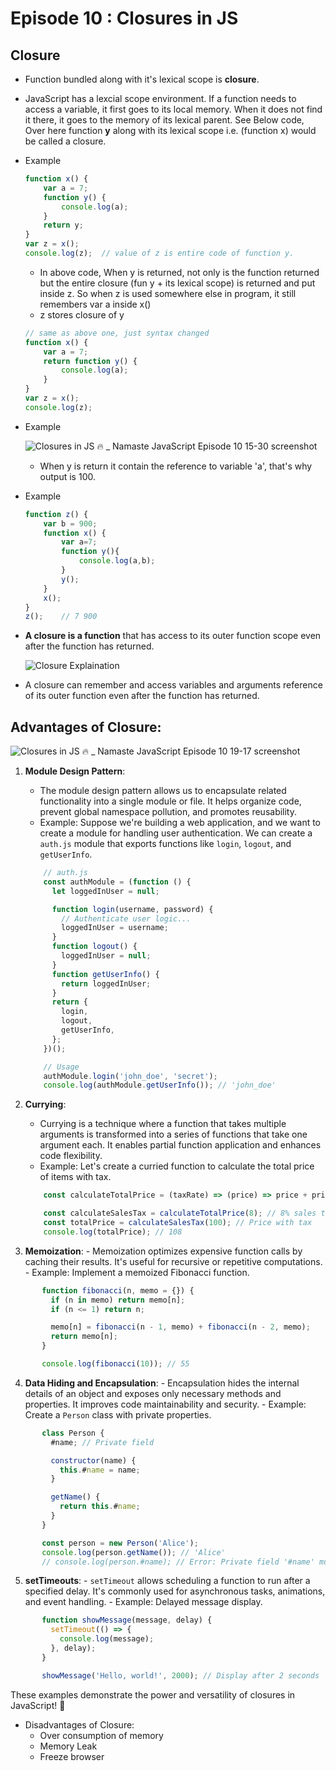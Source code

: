 # Episode 10 : Closures  in JS

## Closure

* Function bundled along with it's lexical scope is **closure**.

* JavaScript has a lexcial scope environment. If a function needs to access a variable, it first goes to its local memory. When it does not find it there, it goes to the memory of its lexical parent. See Below code, Over here function **y** along with its lexical scope i.e. (function x) would be called a closure.
* Example
  
    ```js
    function x() {
        var a = 7;
        function y() {
            console.log(a);
        }
        return y;
    }
    var z = x();
    console.log(z);  // value of z is entire code of function y.
    ```
    * In above code, When y is returned, not only is the function returned but the entire closure (fun y + its lexical scope) is returned and put inside z. So when z is used somewhere else in program, it still remembers var a inside x()
    * z stores closure of y
    ```js
    // same as above one, just syntax changed
    function x() {
        var a = 7;
        return function y() {
            console.log(a);
        }
    }
    var z = x();
    console.log(z);
    ```
* Example

  ![Closures in JS 🔥 _ Namaste JavaScript Episode 10 15-30 screenshot](https://github.com/user-attachments/assets/a6e6ff42-51c7-40e3-a97f-1e596c8ab3ac)

  * When y is return it contain the reference to variable 'a', that's why output is 100.

* Example
    ```js
    function z() {
        var b = 900;
        function x() {
            var a=7;
            function y(){
                console.log(a,b);
            }
            y();
        }
        x();
    }
    z();    // 7 900
   ```

* **A closure is a function** that has access to its outer function scope even after the function has returned.
  
   ![Closure Explaination](/assets/closure.jpg "Lexical Scope")
  
* A closure can remember and access variables and arguments reference of its outer function even after the function has returned.


## Advantages of Closure:

![Closures in JS 🔥 _ Namaste JavaScript Episode 10 19-17 screenshot](https://github.com/user-attachments/assets/96e5b139-b996-4364-86b4-c8abb1790dc5)

1.  **Module Design Pattern**:
    -   The module design pattern allows us to encapsulate related
        functionality into a single module or file. It helps organize
        code, prevent global namespace pollution, and promotes
        reusability.
    -   Example: Suppose we're building a web application, and we want
        to create a module for handling user authentication. We can
        create a `auth.js` module that exports functions like `login`,
        `logout`, and `getUserInfo`.
    

      ``` js
          // auth.js
          const authModule = (function () {
            let loggedInUser = null;

            function login(username, password) {
              // Authenticate user logic...
              loggedInUser = username;
            }
            function logout() {
              loggedInUser = null;
            }
            function getUserInfo() {
              return loggedInUser;
            }
            return {
              login,
              logout,
              getUserInfo,
            };
          })();

          // Usage
          authModule.login('john_doe', 'secret');
          console.log(authModule.getUserInfo()); // 'john_doe'
      ```
      
2. **Currying**:
    -   Currying is a technique where a function that takes multiple
        arguments is transformed into a series of functions that take
        one argument each. It enables partial function application and
        enhances code flexibility.
    -   Example: Let's create a curried function to calculate the total
        price of items with tax.

      ``` js
          const calculateTotalPrice = (taxRate) => (price) => price + price * (taxRate / 100);

          const calculateSalesTax = calculateTotalPrice(8); // 8% sales tax
          const totalPrice = calculateSalesTax(100); // Price with tax
          console.log(totalPrice); // 108
      ```
      
3.   **Memoization**:
    -   Memoization optimizes expensive function calls by caching their results. It's useful for recursive or repetitive computations.
    -   Example: Implement a memoized Fibonacci function.

   ``` js
          function fibonacci(n, memo = {}) {
            if (n in memo) return memo[n];
            if (n <= 1) return n;

            memo[n] = fibonacci(n - 1, memo) + fibonacci(n - 2, memo);
            return memo[n];
          }

          console.log(fibonacci(10)); // 55
   ```
4.   **Data Hiding and Encapsulation**:
    -   Encapsulation hides the internal details of an object and
        exposes only necessary methods and properties. It improves code
        maintainability and security.
    -   Example: Create a `Person` class with private properties.

   ```js
          class Person {
            #name; // Private field

            constructor(name) {
              this.#name = name;
            }

            getName() {
              return this.#name;
            }
          }

          const person = new Person('Alice');
          console.log(person.getName()); // 'Alice'
          // console.log(person.#name); // Error: Private field '#name' must be declared in an enclosing class
   ```

5.   **setTimeouts**:
    -   `setTimeout` allows scheduling a function to run after a
        specified delay. It's commonly used for asynchronous tasks,
        animations, and event handling.
    -   Example: Delayed message display.

   ```js
          function showMessage(message, delay) {
            setTimeout(() => {
              console.log(message);
            }, delay);
          }

          showMessage('Hello, world!', 2000); // Display after 2 seconds
   ```

  These examples demonstrate the power and versatility of closures in
JavaScript! 🚀

* Disadvantages of Closure:
  * Over consumption of memory
  * Memory Leak
  * Freeze browser
